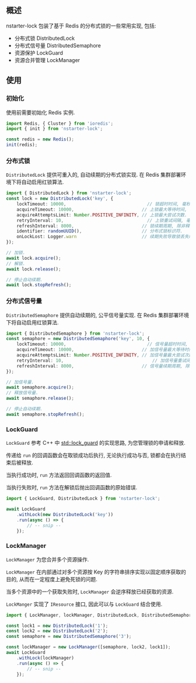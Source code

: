 ## 概述

nstarter-lock 包装了基于 Redis 的分布式锁的一些常用实现, 包括:

* 分布式锁 DistributedLock
* 分布式信号量 DistributedSemaphore
* 资源保护 LockGuard
* 资源合并管理 LockManager

## 使用

### 初始化

使用前需要初始化 Redis 实例.

```typescript
import Redis, { Cluster } from 'ioredis';
import { init } from 'nstarter-lock';

const redis = new Redis();
init(redis);
```

### 分布式锁

`DistributedLock` 提供可重入的, 自动续期的分布式锁实现. 在 Redis 集群部署环境下将自动启用红锁算法.

```typescript
import { DistributedLock } from 'nstarter-lock';
const lock = new DistributedLock('key', {
    lockTimeout: 10000,								  // 锁超时时间, 毫秒.
    acquireTimeout: 10000,							// 上锁最大等待时间, 毫秒.
    acquireAttemptsLimit: Number.POSITIVE_INFINITY,	// 上锁最大尝试次数.
    retryInterval: 10,								  // 上锁重试间隔, 毫秒.
    refreshInterval: 8000,							// 锁续期周期, 除非释放锁或手动停止刷新, 否则会持续尝试续期. 设置为 0 停用该特性.
    identifier: randomUUID(),						// 分布式锁标识符.
    onLockLost: Logger.warn							// 续期失败导致锁丢失时的回调函数.
});

// 加锁.
await lock.acquire();
// 解锁.
await lock.release();

// 停止自动续期.
await lock.stopRefresh();
```

### 分布式信号量

`DistributedSemaphore` 提供自动续期的, 公平信号量实现. 在 Redis 集群部署环境下将自动启用红锁算法.

```typescript
import { DistributedSemaphore } from 'nstarter-lock';
const semaphore = new DistributedSemaphore('key', 10, {
    lockTimeout: 10000,								  // 信号量超时时间, 毫秒.
    acquireTimeout: 10000,							// 加信号量最大等待时间, 毫秒.
    acquireAttemptsLimit: Number.POSITIVE_INFINITY,	// 加信号量最大尝试次数.
    retryInterval: 10,									// 加信号量重试间隔, 毫秒.
    refreshInterval: 8000,							// 信号量续期周期, 除非释放信号量或手动停止刷新, 否则会持续尝试续期. 设置为 0 停用该特性.
});

// 加信号量.
await semaphore.acquire();
// 释放信号量.
await semaphore.release();

// 停止自动续期.
await semaphore.stopRefresh();
```

### LockGuard

`LockGuard` 参考 C++ 中 [std::lock_guard](https://en.cppreference.com/w/cpp/thread/lock_guard) 的实现思路, 为您管理锁的申请和释放.

传递给 `run` 的回调函数会在取锁成功后执行, 无论执行成功与否, 锁都会在执行结束后被释放.

当执行成功时, `run` 方法返回回调函数的返回值.

当执行失败时, `run` 方法在解锁后抛出回调函数的原始错误.

```typescript
import { LockGuard, DistributedLock } from 'nstarter-lock';

await LockGuard
    .withLock(new DistributedLock('key'))
    .run(async () => {
    	// -- snip --
	});
```

### LockManager

`LockManager` 为您合并多个资源操作.

`LockManager` 在内部通过对多个资源按 Key 的字符串排序实现以固定顺序获取的目的, 从而在一定程度上避免死锁的问题.

当多个资源中的一个获取失败时, `LockManager` 会逆序释放已经获取的资源.

`LockManger` 实现了 `IResource` 接口, 因此可以与 `LockGuard` 结合使用.

```typescript
import { LockManager, lockManager, DistributedLock, DistributedSemaphore } from 'nstarter-lock';

const lock1 = new DistributedLock('1');
const lock2 = new DistributedLock('2');
const semaphore = new DistributedSemaphore('3');

const lockManager = new LockManager([semaphore, lock2, lock1]);
await LockGuard
    .withLock(lockManager)
    .run(async () => {
    	// -- snip --
	});
```

